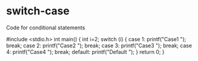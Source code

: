 # switch-case
Code for conditional statements


#include <stdio.h>
int main()
{
     int i=2;
     switch (i)
     {
          case 1:
             printf("Case1 ");
             break;
          case 2:
             printf("Case2 ");
             break;
          case 3:
             printf("Case3 ");
             break;
          case 4:
             printf("Case4 ");
             break;
          default:
             printf("Default ");
     }
     return 0;
}
